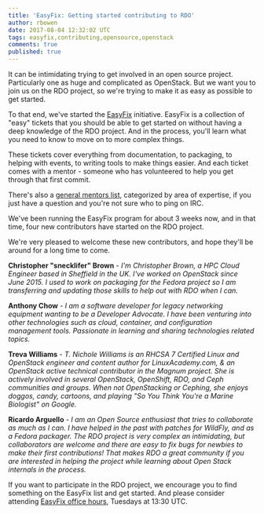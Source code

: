 ```yaml
---
title: 'EasyFix: Getting started contributing to RDO'
author: rbowen
date: 2017-08-04 12:32:02 UTC
tags: easyfix,contributing,opensource,openstack
comments: true
published: true
---
```


It can be intimidating trying to get involved in an open source project. Particularly one as huge and complicated as OpenStack. But we want you to join us on the RDO project, so we're trying to make it as easy as possible to get started.

To that end, we've started the [EasyFix](https://github.com/redhat-openstack/easyfix) initiative. EasyFix is a collection of "easy" tickets that you should be able to get started on without having a deep knowledge of the RDO project. And in the process, you'll learn what you need to know to move on to more complex things.

These tickets cover everything from documentation, to packaging, to helping with events, to writing tools to make things easier. And each ticket comes with a mentor - someone who has volunteered to help you get through that first commit.

There's also a [general mentors list](https://www.rdoproject.org/contribute/mentors/), categorized by area of expertise, if you just have a question and you're not sure who to ping on IRC.

We've been running the EasyFix program for about 3 weeks now, and in that time, four new contributors have started on the RDO project.

We're very pleased to welcome these new contributors, and hope they'll be around for a long time to come.

**Christopher "snecklifer" Brown** - *I'm Christopher Brown, a HPC Cloud Engineer based in Sheffield in the UK. I've worked on OpenStack since June 2015. I used to work on packaging for the Fedora project so I am transferring and updating those skills to help out with RDO when I can.*

**Anthony Chow** - *I am a software developer for legacy networking equipment wanting to be a Developer Advocate.  I have been venturing into other technologies such as cloud, container, and configuration management tools.  Passionate in learning and sharing technologies related topics.*

**Treva Williams** - *T. Nichole Williams is an RHCSA 7 Certified Linux and OpenStack engineer and content author for LinuxAcademy.com, & an OpenStack active technical contributor in the Magnum project. She is actively involved in several OpenStack, OpenShift, RDO, and Ceph communities and groups. When not OpenStacking or Cephing, she enjoys doggos, candy, cartoons, and playing "So You Think You're a Marine Biologist" on Google.*

**Ricardo Arguello** - *I am an Open Source enthusiast that tries to collaborate as much as I can. I have helped in the past with patches for WildFly, and as a Fedora packager. The RDO project is very complex an intimidating, but collaborators are welcome and there are easy to fix bugs for newbies to make their first contributions! That makes RDO a great community if you are interested in helping the project while learning about Open Stack internals in the process.*

If you want to participate in the RDO project, we encourage you to find something on the EasyFix list and get started. And please consider attending [EasyFix office hours](https://review.rdoproject.org/etherpad/p/rdo-office-hour-easyfixes), Tuesdays at 13:30 UTC.

